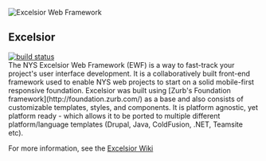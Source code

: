 ![Excelsior Web Framework](https://raw.github.com/wiki/nys-its/excelsior/images/excelsior-long-500.png "Excelsior Web Framework")

## Excelsior
<div><a href="https://travis-ci.org/nys-its/excelsior"><img src="https://secure.travis-ci.org/nys-its/excelsior.png?branch=master" alt="build status"></img></a></div>
The NYS Excelsior Web Framework (EWF) is a way to fast-track your project's user interface development. It is a collaboratively built front-end framework used to enable NYS web projects to start on a solid mobile-first responsive foundation. Excelsior was built using [Zurb's Foundation framework](http://foundation.zurb.com/) as a base and also consists of customizable templates, styles, and components. It is platform agnostic, yet platform ready - which allows it to be ported to multiple different platform/language templates (Drupal, Java, ColdFusion, .NET, Teamsite etc).

For more information, see the [Excelsior Wiki](https://github.com/nys-its/excelsior/wiki)
